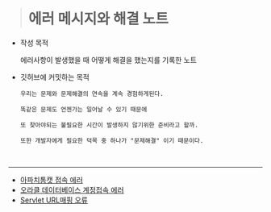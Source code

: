 > # 에러 메시지와 해결 노트

- 작성 목적

  에러사항이 발생했을 때 어떻게 해결을 했는지를 기록한 노트


- 깃허브에 커밋하는 목적

  ```
  우리는 문제와 문제해결의 연속을 계속 경험하게된다.

  똑같은 문제도 언젠가는 일어날 수 있기 때문에

  또 찾아야되는 불필요한 시간이 발생하지 않기위한 준비라고 할까.

  또한 개발자에게 필요한 덕목 중 하나가 "문제해결" 이기 때문이다.
  ```

<br>

<hr>

- [아파치톰캣 접속 에러](./sol01_apache_tomcat.md)
- [오라클 데이터베이스 계정접속 에러](./sol02_oracle_db_connect.md)
- [Servlet URL매핑 오류](./sol3_url_mapping_error.md)
